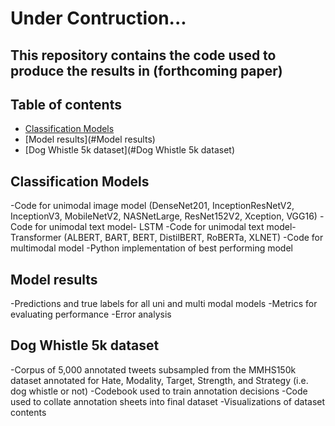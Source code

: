 # Under Contruction...

## This repository contains the code used to produce the results in (forthcoming paper)


## Table of contents
* [Classification Models](#Classification-Models)
* [Model results](#Model results)
* [Dog Whistle 5k dataset](#Dog Whistle 5k dataset)

## Classification Models
-Code for unimodal image model (DenseNet201, InceptionResNetV2, InceptionV3, MobileNetV2, NASNetLarge, ResNet152V2, Xception, VGG16)
-Code for unimodal text model- LSTM
-Code for unimodal text model- Transformer (ALBERT, BART, BERT, DistilBERT, RoBERTa, XLNET)
-Code for multimodal model
-Python implementation of best performing model

## Model results
-Predictions and true labels for all uni and multi modal models
-Metrics for evaluating performance
-Error analysis

## Dog Whistle 5k dataset
-Corpus of 5,000 annotated tweets subsampled from the MMHS150k dataset annotated for Hate, Modality, Target, Strength, and Strategy (i.e. dog whistle or not)
-Codebook used to train annotation decisions
-Code used to collate annotation sheets into final dataset
-Visualizations of dataset contents
